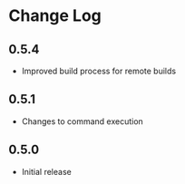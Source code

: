 # Change Log

## 0.5.4

- Improved build process for remote builds

## 0.5.1

- Changes to command execution

## 0.5.0

- Initial release
